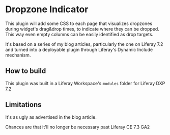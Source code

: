 # Dropzone Indicator

This plugin will add some CSS to each page that visualizes dropzones during
widget's drag&drop times, to indicate where they can be dropped. This way even
empty columns can be easily identified as drop targets.

It's based on a series of my blog articles, particularly the one on Liferay 
7.2 and turned into a deployable plugin through Liferay's Dynamic Include 
mechanism. 

## How to build

This plugin was built in a Liferay Workspace's `modules` folder for 
Liferay DXP 7.2 

## Limitations

It's as ugly as advertised in the blog article.

Chances are that it'll no longer be necessary past Liferay CE 7.3 GA2